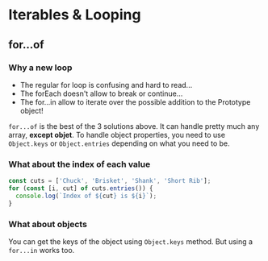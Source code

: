 # Iterables & Looping

## for...of

### Why a new loop

- The regular for loop is confusing and hard to read...
- The forEach doesn't allow to break or continue...
- The for...in allow to iterate over the possible addition to the Prototype object!

`for...of` is the best of the 3 solutions above.
It can handle pretty much any array, **except objet**.
To handle object properties, you need to use `Object.keys` or `Object.entries` depending on what you need to be.

### What about the index of each value

```js
const cuts = ['Chuck', 'Brisket', 'Shank', 'Short Rib'];
for (const [i, cut] of cuts.entries()) {
  console.log(`Index of ${cut} is ${i}`);
}
```

### What about objects

You can get the keys of the object using `Object.keys` method.
But using a `for...in` works too.
